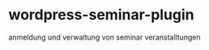 wordpress-seminar-plugin
========================

anmeldung und verwaltung von seminar veranstalltungen
